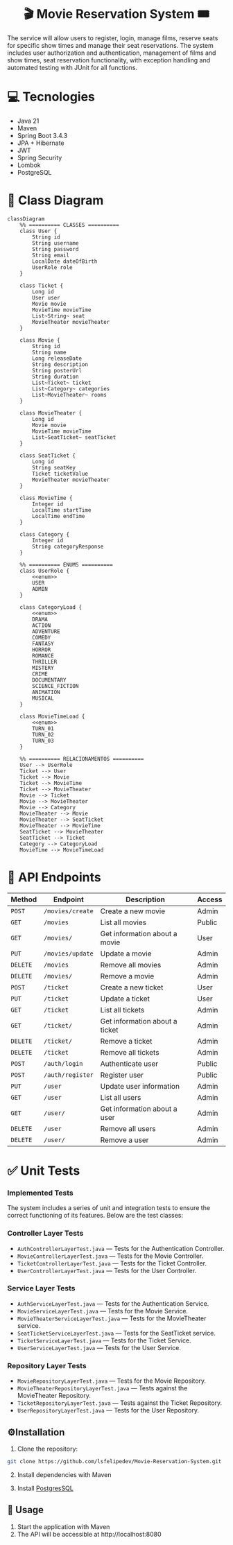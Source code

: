 

<h1 align="center">🎬 Movie Reservation System 🎟️</h1>

The service will allow users to register, login, manage films, reserve seats for specific show times and manage their seat reservations. The system includes user authorization and authentication, management of films and show times, seat reservation functionality, with exception handling and automated testing with JUnit for all functions.

# 💻 Tecnologies

- Java 21
- Maven
- Spring Boot 3.4.3
- JPA + Hibernate
- JWT
- Spring Security
- Lombok
- PostgreSQL

# 🧩 Class Diagram

```mermaid
classDiagram
    %% ========== CLASSES ==========
    class User {
        String id
        String username
        String password
        String email
        LocalDate dateOfBirth
        UserRole role
    }

    class Ticket {
        Long id
        User user
        Movie movie
        MovieTime movieTime
        List~String~ seat
        MovieTheater movieTheater
    }

    class Movie {
        String id
        String name
        Long releaseDate
        String description
        String posterUrl
        String duration
        List~Ticket~ ticket
        List~Category~ categories
        List~MovieTheater~ rooms
    }

    class MovieTheater {
        Long id
        Movie movie
        MovieTime movieTime
        List~SeatTicket~ seatTicket
    }

    class SeatTicket {
        Long id
        String seatKey
        Ticket ticketValue
        MovieTheater movieTheater
    }

    class MovieTime {
        Integer id
        LocalTime startTime
        LocalTime endTime
    }

    class Category {
        Integer id
        String categoryResponse
    }

    %% ========== ENUMS ==========
    class UserRole {
        <<enum>>
        USER
        ADMIN
    }

    class CategoryLoad {
        <<enum>>
        DRAMA
        ACTION
        ADVENTURE
        COMEDY
        FANTASY
        HORROR
        ROMANCE
        THRILLER
        MISTERY
        CRIME
        DOCUMENTARY
        SCIENCE_FICTION
        ANIMATION
        MUSICAL
    }

    class MovieTimeLoad {
        <<enum>>
        TURN_01
        TURN_02
        TURN_03
    }

    %% ========== RELACIONAMENTOS ==========
    User --> UserRole
    Ticket --> User
    Ticket --> Movie
    Ticket --> MovieTime
    Ticket --> MovieTheater
    Movie --> Ticket
    Movie --> MovieTheater
    Movie --> Category
    MovieTheater --> Movie
    MovieTheater --> SeatTicket
    MovieTheater --> MovieTime
    SeatTicket --> MovieTheater
    SeatTicket --> Ticket
    Category --> CategoryLoad
    MovieTime --> MovieTimeLoad
```

# 🔗 API Endpoints

| Method  | Endpoint                | Description                                   | Access        |
|---------|-------------------------|-----------------------------------------------|---------------|
| `POST`  | `/movies/create`        | Create a new movie                          | Admin         |
| `GET`   | `/movies`               | List all movies                             | Public        |
| `GET`   | `/movies/`              | Get information about a movie               | User          |
| `PUT`   | `/movies/update`        | Update a movie                              | Admin         |
| `DELETE`| `/movies`               | Remove all movies                           | Admin         |
| `DELETE`| `/movies/`              | Remove a movie                              | Admin         |
| `POST`  | `/ticket`               | Create a new ticket                         | User          |
| `PUT`   | `/ticket`               | Update a ticket                             | User          |
| `GET`   | `/ticket`               | List all tickets                            | Admin         |
| `GET`   | `/ticket/`              | Get information about a ticket              | Admin         |
| `DELETE`| `/ticket/`              | Remove a ticket                             | Admin         |
| `DELETE`| `/ticket`               | Remove all tickets                          | Admin         |
| `POST`  | `/auth/login`           | Authenticate user                           | Public        |
| `POST`  | `/auth/register`        | Register user                               | Public        |
| `PUT`   | `/user`                 | Update user information                     | Admin         |
| `GET`   | `/user`                 | List all users                              | Admin         |
| `GET`   | `/user/`                | Get information about a user                | Admin         |
| `DELETE`| `/user`                 | Remove all users                            | Admin         |
| `DELETE`| `/user/`                | Remove a user                               | Admin         |



# ✅ Unit Tests

### Implemented Tests

The system includes a series of unit and integration tests to ensure the correct functioning of its features. Below are the test classes:

### Controller Layer Tests
- `AuthControllerLayerTest.java` — Tests for the Authentication Controller.
- `MovieControllerLayerTest.java` — Tests for the Movie Controller.
- `TicketControllerLayerTest.java` — Tests for the Ticket Controller.
- `UserControllerLayerTest.java` — Tests for the User Controller.

### Service Layer Tests
- `AuthServiceLayerTest.java` — Tests for the Authentication Service.
- `MovieServiceLayerTest.java` — Tests for the Movie Service.
- `MovieTheaterServiceLayerTest.java` — Tests for the MovieTheater service.
- `SeatTicketServiceLayerTest.java` — Tests for the SeatTicket service.
- `TicketServiceLayerTest.java` — Tests for the Ticket Service.
- `UserServiceLayerTest.java` — Tests for the User Service.

### Repository Layer Tests
- `MovieRepositoryLayerTest.java` — Tests for the Movie Repository.
- `MovieTheaterRepositoryLayerTest.java` — Tests against the MovieTheater Repository.
- `TicketRepositoryLayerTest.java` — Tests against the Ticket Repository.
- `UserRepositoryLayerTest.java` — Tests for the User Repository.

## ⚙️Installation

1. Clone the repository:

```bash
git clone https://github.com/lsfelipedev/Movie-Reservation-System.git
```

2. Install dependencies with Maven

3. Install [PostgresSQL](https://www.postgresql.org/)

## 🚀 Usage

1. Start the application with Maven
2. The API will be accessible at http://localhost:8080

